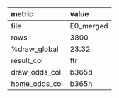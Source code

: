 | metric        | value     |
|:--------------|:----------|
| file          | E0_merged |
| rows          | 3800      |
| %draw_global  | 23.32     |
| result_col    | ftr       |
| draw_odds_col | b365d     |
| home_odds_col | b365h     |